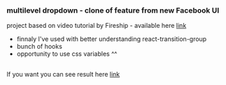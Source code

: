 ### multilevel dropdown - clone of feature from new Facebook UI

project based on video tutorial by Fireship - available here [link](https://www.youtube.com/watch?v=IF6k0uZuypA&t=43s)

- finnaly I've used with better understanding react-transition-group
- bunch of hooks
- opportunity to use css variables ^^

## 

If you want you can see result here [link](https://www.youtube.com/watch?v=IF6k0uZuypA&t=43s)
